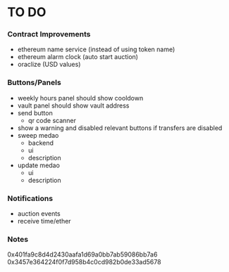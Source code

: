 # TO DO

### Contract Improvements

- ethereum name service (instead of using token name)
- ethereum alarm clock (auto start auction)
- oraclize (USD values)



### Buttons/Panels

- weekly hours panel should show cooldown
- vault panel should show vault address
- send button
    - qr code scanner
- show a warning and disabled relevant buttons if transfers are disabled
- sweep medao
    - backend
    - ui
    - description
- update medao
    - ui
    - description

### Notifications

- auction events
- receive time/ether


### Notes

0x401fa9c8d4d2430aafa1d69a0bb7ab59086bb7a6 
0x3457e364224f0f7d958b4c0cd982b0de33ad5678 